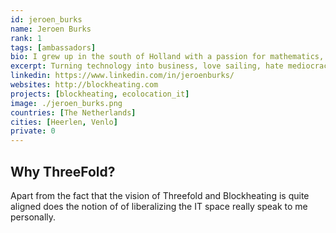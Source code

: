 ```yaml
---
id: jeroen_burks
name: Jeroen Burks
rank: 1
tags: [ambassadors]
bio: I grew up in the south of Holland with a passion for mathematics, physics and business. After spending some time on the TU in Delft I switched to Business administration, because I think the link between technology and business is the holy grail :). Did some jobs/companies after that and ended up trading hardware from datacenters. This gave me an insight in the energy use of these datacenters, so now I'm using the waste energy as a heating source. Vacation often revolves around sports, weather it is Skiing, sailing or golf. Expecting to be father in June. Ambassador fell in love with Threefold So I’m active in the datacenter / renewable energy sector. Next to that I’m an enthusiast about the opportunities that Blockchain can bring us, apart from the transfer of money. I think Threefold is a nice intersection between my working field and interests. In my work I come across a lot of people who are working on projects, where they need to be facilitated with a digital infrastructure like VM’s and Kubernetes. In part we can accommodate them with the necessary services, but services like geo redundancy is something we cannot offer at the moment without the help of a platform like threefold. Next to that it might be an interesting administration and virtualization tool. 
excerpt: Turning technology into business, love sailing, hate mediocracy.
linkedin: https://www.linkedin.com/in/jeroenburks/
websites: http://blockheating.com
projects: [blockheating, ecolocation_it]
image: ./jeroen_burks.png
countries: [The Netherlands]
cities: [Heerlen, Venlo]
private: 0
---
```


## Why ThreeFold?

Apart from the fact that the vision of Threefold and Blockheating is quite aligned does the notion of of liberalizing the IT space really speak to me personally.
